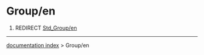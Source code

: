 # Group/en
1.  REDIRECT [Std\_Group/en](Std_Group/en.md)

---
[documentation index](../README.md) > Group/en
